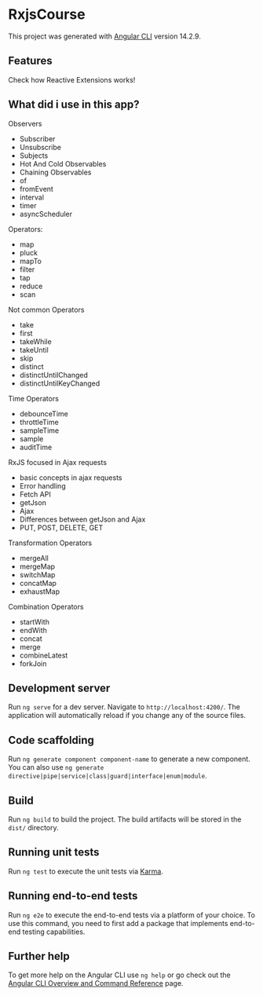 # RxjsCourse

This project was generated with [Angular CLI](https://github.com/angular/angular-cli) version 14.2.9.

## Features
Check how Reactive Extensions works!


## What did i use in this app?

Observers
* Subscriber
* Unsubscribe
* Subjects
* Hot And Cold Observables
* Chaining Observables
* of
* fromEvent
* interval
* timer
* asyncScheduler
  
Operators:
* map
* pluck
* mapTo
* filter
* tap
* reduce
* scan
 
Not common Operators
* take
* first
* takeWhile
* takeUntil
* skip
* distinct
* distinctUntilChanged
* distinctUntilKeyChanged

Time Operators
* debounceTime
* throttleTime
* sampleTime
* sample
* auditTime


RxJS focused in Ajax requests
* basic concepts in ajax requests
* Error handling
* Fetch API
* getJson
* Ajax
* Differences between getJson and Ajax
* PUT, POST, DELETE, GET

Transformation Operators
* mergeAll
* mergeMap
* switchMap
* concatMap
* exhaustMap

Combination Operators
* startWith
* endWith
* concat
* merge
* combineLatest
* forkJoin

## Development server

Run `ng serve` for a dev server. Navigate to `http://localhost:4200/`. The application will automatically reload if you change any of the source files.

## Code scaffolding

Run `ng generate component component-name` to generate a new component. You can also use `ng generate directive|pipe|service|class|guard|interface|enum|module`.

## Build

Run `ng build` to build the project. The build artifacts will be stored in the `dist/` directory.

## Running unit tests

Run `ng test` to execute the unit tests via [Karma](https://karma-runner.github.io).

## Running end-to-end tests

Run `ng e2e` to execute the end-to-end tests via a platform of your choice. To use this command, you need to first add a package that implements end-to-end testing capabilities.

## Further help

To get more help on the Angular CLI use `ng help` or go check out the [Angular CLI Overview and Command Reference](https://angular.io/cli) page.
